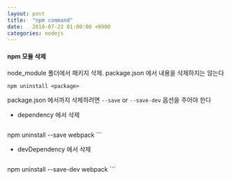 ```yaml
---
layout: post
title:  "npm command"
date:   2018-07-22 01:00:00 +0900
categories: nodejs
---
```

#### npm 모듈 삭제
node_module 폴더에서 패키지 삭제. package.json 에서 내용을 삭제하지는 않는다
```
npm uninstall <package>
```
package.json 에서까지 삭제하려면 `--save` or `--save-dev` 옵션을 주어야 한다  
- dependency 에서 삭제
    ```
npm uninstall --save webpack
    ```
- devDependency 에서 삭제
    ```
npm uninstall --save-dev webpack
    ```


